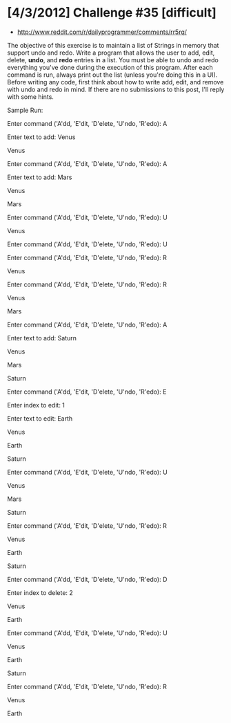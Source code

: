 # [4/3/2012] Challenge #35 [difficult]

* http://www.reddit.com/r/dailyprogrammer/comments/rr5rq/

The objective of this exercise is to maintain a list of Strings in
memory that support undo and redo.  Write a program that allows the
user to add, edit, delete, **undo**, and **redo** entries in a list.
You must be able to undo and redo everything you've done during the
execution of this program.  After each command is run, always print
out the list (unless you're doing this in a UI).  Before writing any
code, first think about how to write add, edit, and remove with undo
and redo in mind.  If there are no submissions to this post, I'll
reply with some hints.


Sample Run:



Enter command ('A'dd, 'E'dit, 'D'elete, 'U'ndo, 'R'edo): A

Enter text to add:  Venus

Venus




Enter command ('A'dd, 'E'dit, 'D'elete, 'U'ndo, 'R'edo): A

Enter text to add:  Mars

Venus

Mars




Enter command ('A'dd, 'E'dit, 'D'elete, 'U'ndo, 'R'edo): U

Venus




Enter command ('A'dd, 'E'dit, 'D'elete, 'U'ndo, 'R'edo): U




Enter command ('A'dd, 'E'dit, 'D'elete, 'U'ndo, 'R'edo): R

Venus



Enter command ('A'dd, 'E'dit, 'D'elete, 'U'ndo, 'R'edo): R

Venus

Mars




Enter command ('A'dd, 'E'dit, 'D'elete, 'U'ndo, 'R'edo): A

Enter text to add:  Saturn

Venus

Mars

Saturn



Enter command ('A'dd, 'E'dit, 'D'elete, 'U'ndo, 'R'edo): E

Enter index to edit:  1

Enter text to edit:  Earth

Venus

Earth

Saturn




Enter command ('A'dd, 'E'dit, 'D'elete, 'U'ndo, 'R'edo): U

Venus

Mars

Saturn



Enter command ('A'dd, 'E'dit, 'D'elete, 'U'ndo, 'R'edo): R

Venus

Earth

Saturn




Enter command ('A'dd, 'E'dit, 'D'elete, 'U'ndo, 'R'edo): D

Enter index to delete:  2

Venus

Earth



Enter command ('A'dd, 'E'dit, 'D'elete, 'U'ndo, 'R'edo): U

Venus

Earth

Saturn



Enter command ('A'dd, 'E'dit, 'D'elete, 'U'ndo, 'R'edo): R

Venus

Earth
